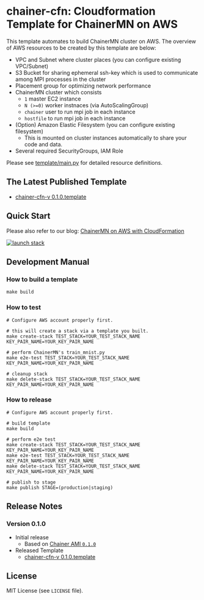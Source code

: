 # chainer-cfn: Cloudformation Template for ChainerMN on AWS
This template automates to build ChainerMN cluster on AWS.  The overview of AWS resources to be created by this template are below:

- VPC and Subnet where cluster places (you can configure existing VPC/Subnet)
- S3 Bucket for sharing ephemeral ssh-key which is used to communicate among MPI processes in the cluster
- Placement group for optimizing network performance
- ChainerMN cluster which consists
  - `1` master EC2 instance
  - `N (>=0)` worker instnaces (via AutoScalingGroup)
  - `chainer` user to run mpi job in each instance
  - `hostfile` to run mpi job in each instance
- (Option) Amazon Elastic Filesystem (you can configure existing filesystem)
  -  This is mounted on cluster instances automatically to share your code and data.
- Several required SecurityGroups, IAM Role

Please see [template/main.py](template/main.py) for detailed resource definitions.

## The Latest Published Template

- [chainer-cfn-v 0.1.0.template](https://s3-us-west-2.amazonaws.com/chainer-cfn/chainer-cfn-v0.1.0.template)


## Quick Start

Please also refer to our blog: [ChainerMN on AWS with CloudFormation](https://chainer.org/general/2018/06/01/chainermn-on-aws-with-cloudformation.html)

[![launch stack](https://s3.amazonaws.com/cloudformation-examples/cloudformation-launch-stack.png)](https://console.aws.amazon.com/cloudformation/home#/stacks/new?stackName=chainermn-sample&templateURL=https://s3-us-west-2.amazonaws.com/chainer-cfn/chainer-cfn-v0.1.0.template)


## Development Manual
### How to build a template
```
make build
```

### How to test
```
# Configure AWS account properly first.

# this will create a stack via a template you built.
make create-stack TEST_STACK=YOUR_TEST_STACK_NAME KEY_PAIR_NAME=YOUR_KEY_PAIR_NAME

# perform ChainerMN's train_mnist.py
make e2e-test TEST_STACK=YOUR_TEST_STACK_NAME KEY_PAIR_NAME=YOUR_KEY_PAIR_NAME

# cleanup stack
make delete-stack TEST_STACK=YOUR_TEST_STACK_NAME  KEY_PAIR_NAME=YOUR_KEY_PAIR_NAME
```

### How to release
```
# Configure AWS account properly first.

# build template
make build

# perform e2e test
make create-stack TEST_STACK=YOUR_TEST_STACK_NAME KEY_PAIR_NAME=YOUR_KEY_PAIR_NAME
make e2e-test TEST_STACK=YOUR_TEST_STACK_NAME KEY_PAIR_NAME=YOUR_KEY_PAIR_NAME
make delete-stack TEST_STACK=YOUR_TEST_STACK_NAME KEY_PAIR_NAME=YOUR_KEY_PAIR_NAME

# publish to stage
make publish STAGE=(production|staging)
```

## Release Notes
### Version 0.1.0
- Initial release
  - Based on [Chainer AMI `0.1.0`](https://github.com/chainer/chainer-ami)
- Released Template
  - [chainer-cfn-v 0.1.0.template](https://s3-us-west-2.amazonaws.com/chainer-cfn/chainer-cfn-v0.1.0.template)

## License

MIT License (see `LICENSE` file).
